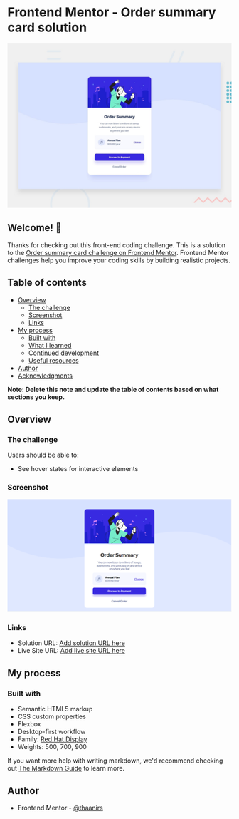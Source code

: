 # Frontend Mentor - Order summary card solution

![Design preview for the Order summary card coding challenge](./design/desktop-preview.jpg)

## Welcome! 👋

Thanks for checking out this front-end coding challenge.
This is a solution to the [Order summary card challenge on Frontend Mentor](https://www.frontendmentor.io/challenges/order-summary-component-QlPmajDUj). Frontend Mentor challenges help you improve your coding skills by building realistic projects. 

## Table of contents

- [Overview](#overview)
  - [The challenge](#the-challenge)
  - [Screenshot](#screenshot)
  - [Links](#links)
- [My process](#my-process)
  - [Built with](#built-with)
  - [What I learned](#what-i-learned)
  - [Continued development](#continued-development)
  - [Useful resources](#useful-resources)
- [Author](#author)
- [Acknowledgments](#acknowledgments)

**Note: Delete this note and update the table of contents based on what sections you keep.**

## Overview

### The challenge

Users should be able to:

- See hover states for interactive elements

### Screenshot

![](./screenshot.png)





### Links

- Solution URL: [Add solution URL here](https://your-solution-url.com)
- Live Site URL: [Add live site URL here](https://your-live-site-url.com)

## My process

### Built with

- Semantic HTML5 markup
- CSS custom properties
- Flexbox
- Desktop-first workflow
- Family: [Red Hat Display](https://fonts.google.com/specimen/Red+Hat+Display)
- Weights: 500, 700, 900



If you want more help with writing markdown, we'd recommend checking out [The Markdown Guide](https://www.markdownguide.org/) to learn more.



## Author

- Frontend Mentor - [@thaanirs](https://www.frontendmentor.io/profile/thaanirs)



